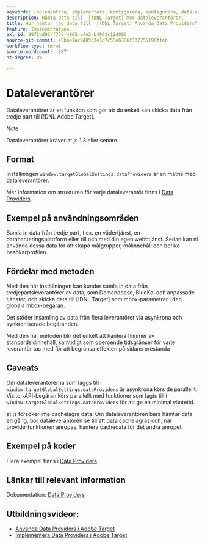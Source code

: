 ```yaml
---
keywords: implementera, implementera, konfigurera, konfigurera, dataleverantörer
description: Hämta data till  [!DNL Target] med dataleverantörer.
title: Hur hämtar jag data till  [!DNL Target] Använda Data Providers?
feature: Implementation
exl-id: 9971bd96-f736-4965-afe2-b4901c12d006
source-git-commit: e5bae1ac9485c3e1d7c55e6386f332755196ffab
workflow-type: tm+mt
source-wordcount: '287'
ht-degree: 0%

---
```


# Dataleverantörer

Dataleverantörer är en funktion som gör att du enkelt kan skicka data från tredje part till [!DNL Adobe Target].

>[!NOTE]
>
>Dataleverantörer kräver at.js 1.3 eller senare.

## Format

Inställningen `window.targetGlobalSettings.dataProviders` är en matris med dataleverantörer.

Mer information om strukturen för varje dataleverantör finns i [Data Providers](../../implement/client-side/atjs/atjs-functions/targetglobalsettings.md#data-providers).

## Exempel på användningsområden

Samla in data från tredje part, t.ex. en vädertjänst, en datahanteringsplattform eller till och med din egen webbtjänst. Sedan kan ni använda dessa data för att skapa målgrupper, målinnehåll och berika besökarprofilen.

## Fördelar med metoden

Med den här inställningen kan kunder samla in data från tredjepartsleverantörer av data, som Demandbase, BlueKai och anpassade tjänster, och skicka data till [!DNL Target] som mbox-parametrar i den globala mbox-begäran.

Det stöder insamling av data från flera leverantörer via asynkrona och synkroniserade begäranden.

Med den här metoden blir det enkelt att hantera flimmer av standardsidinnehåll, samtidigt som oberoende tidsgränser för varje leverantör tas med för att begränsa effekten på sidans prestanda

## Caveats

Om dataleverantörerna som läggs till i `window.targetGlobalSettings.dataProviders` är asynkrona körs de parallellt. Visitor-API-begäran körs parallellt med funktioner som lagts till i `window.targetGlobalSettings.dataProviders` för att ge en minimal väntetid.

at.js försöker inte cachelagra data. Om dataleverantören bara hämtar data en gång, bör dataleverantören se till att data cachelagras och, när providerfunktionen anropas, hantera cachedata för det andra anropet.

## Exempel på koder

Flera exempel finns i [Data Providers](../../implement/client-side/atjs/atjs-functions/targetglobalsettings.md#data-providers).

## Länkar till relevant information

Dokumentation: [Data Providers](../../implement/client-side/atjs/atjs-functions/targetglobalsettings.md#data-providers)

## Utbildningsvideor:

* [Använda Data Providers i Adobe Target](https://experienceleague.adobe.com/docs/target-learn/tutorials/integrations/use-data-providers-to-integrate-third-party-data.html?lang=sv-SE)
* [Implementera Data Providers i Adobe Target](https://experienceleague.adobe.com/docs/target-learn/tutorials/integrations/implement-data-providers-to-integrate-third-party-data.html?lang=sv-SE)
